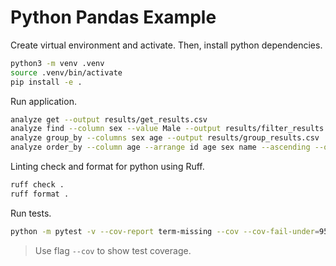 # Python Pandas Example

Create virtual environment and activate. Then, install python dependencies.
```bash
python3 -m venv .venv
source .venv/bin/activate
pip install -e .
```

Run application.
```bash
analyze get --output results/get_results.csv
analyze find --column sex --value Male --output results/filter_results.csv
analyze group_by --columns sex age --output results/group_results.csv
analyze order_by --column age --arrange id age sex name --ascending --output results/order_results.csv
```

Linting check and format for python using Ruff.
```bash
ruff check .
ruff format .
```

Run tests.
```bash
python -m pytest -v --cov-report term-missing --cov --cov-fail-under=95
```

> Use flag `--cov` to show test coverage.
